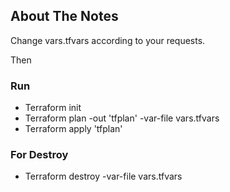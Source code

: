 
<!-- ABOUT THE Notes -->
## About The Notes

Change vars.tfvars according to your requests.

Then

### Run

- Terraform init
- Terraform plan -out 'tfplan' -var-file vars.tfvars
- Terraform apply 'tfplan'

### For Destroy
- Terraform destroy -var-file vars.tfvars



